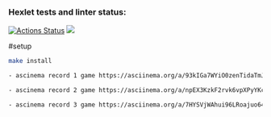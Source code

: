 ### Hexlet tests and linter status:
[![Actions Status](https://github.com/a-shein/fullstack-javascript-project-44/workflows/hexlet-check/badge.svg)](https://github.com/a-shein/fullstack-javascript-project-44/actions)
<a href="https://codeclimate.com/github/a-shein/fullstack-javascript-project-44/maintainability"><img src="https://api.codeclimate.com/v1/badges/0075c5cd564e1c363f66/maintainability" /></a>

#setup
```sh
make install

- ascinema record 1 game https://asciinema.org/a/93kIGa7WYiO0zenTidaTmJO1U

- ascinema record 2 game https://asciinema.org/a/npEX3KzkF2rvk6vpXPyYKcjNn

- ascinema record 3 game https://asciinema.org/a/7HYSVjWAhui96LRoajuo64a2Q
```